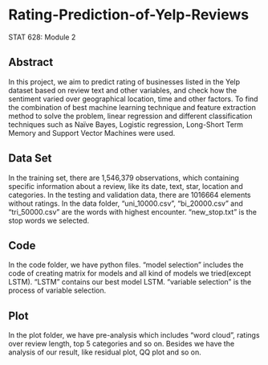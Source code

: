 # Rating-Prediction-of-Yelp-Reviews
STAT 628: Module 2
## Abstract
In this project, we aim to predict rating of businesses listed in the Yelp dataset based on review text and other variables, and check how the sentiment varied over geographical location, time and other factors. To find the combination of best machine learning technique and feature extraction method to solve the problem, linear regression and different classification techniques such as Naïve Bayes, Logistic regression, Long-Short Term Memory and Support Vector Machines were used. 
## Data Set
In the training set, there are 1,546,379 observations, which containing specific information about a review, like its date, text, star, location and categories. In the testing and validation data, there are 1016664 elements without ratings. 
In the data folder,  “uni_10000.csv”, “bi_20000.csv” and “tri_50000.csv” are the words with highest encounter. “new_stop.txt” is the stop words we selected. 
## Code
In the code folder, we have python files. “model selection” includes the code of creating matrix for models and all kind of models we tried(except LSTM). “LSTM” contains our best model LSTM. “variable selection” is the process of variable selection. 
## Plot
In the plot folder,  we have pre-analysis which includes “word cloud”, ratings over review length,  top 5 categories and so on. Besides we have the analysis of our result, like residual plot, QQ plot and so on.
